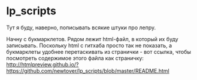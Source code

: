 lp_scripts
==========

Тут я буду, наверно, пописывать всякие штуки про лепру. 

Начну с букмарклетов. Рядом лежит html-файл, в который их буду записывать. Поскольку html с гитхаба просто так не показать, а букмарклеты удобнее перетаскивать из странички - вот ссылка, чтобы посмотреть содержимое этого файла как страничку: http://htmlpreview.github.io/?https://github.com/newtover/lp_scripts/blob/master/README.html
